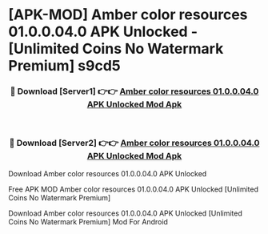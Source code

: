 # [APK-MOD] Amber color resources 01.0.0.04.0 APK Unlocked - [Unlimited Coins No Watermark Premium] s9cd5



<div align="center">
<h3>🔴 Download [Server1] 👉👉 <a href="https://momento.my/?title=Amber_color_resources_01.0.0.04.0_APK_Unlocked">Amber color resources 01.0.0.04.0 APK Unlocked Mod Apk</a></h3><br>

<h3>🔴 Download [Server2] 👉👉 <a href="https://momento.my/?title=Amber_color_resources_01.0.0.04.0_APK_Unlocked">Amber color resources 01.0.0.04.0 APK Unlocked Mod Apk</a></h3>
</div>



Download Amber color resources 01.0.0.04.0 APK Unlocked 

Free APK MOD Amber color resources 01.0.0.04.0 APK Unlocked [Unlimited Coins No Watermark Premium]

Download Amber color resources 01.0.0.04.0 APK Unlocked [Unlimited Coins No Watermark Premium] Mod For Android
